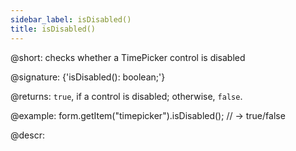 ```yaml
---
sidebar_label: isDisabled()
title: isDisabled()
---          
```


@short: checks whether a TimePicker control is disabled

@signature: {'isDisabled(): boolean;'}

@returns:
`true`, if a control is disabled; otherwise, `false`.

@example:
form.getItem("timepicker").isDisabled(); 
// -> true/false

@descr:
